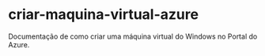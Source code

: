 # criar-maquina-virtual-azure
Documentação de como criar uma máquina virtual do Windows no Portal do Azure.
